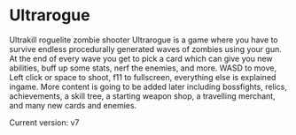 # Ultrarogue
Ultrakill roguelite zombie shooter
Ultrarogue is a game where you have to survive endless procedurally generated waves of zombies using your gun. At the end of every wave you get to pick a card which can give you new abilities, buff up some stats, nerf the enemies, and more. WASD to move, Left click or space to shoot, f11 to fullscreen, everything else is explained ingame. More content is going to be added later including bossfights, relics, achievements, a skill tree, a starting weapon shop, a travelling merchant, and many new cards and enemies.

Current version: v7
